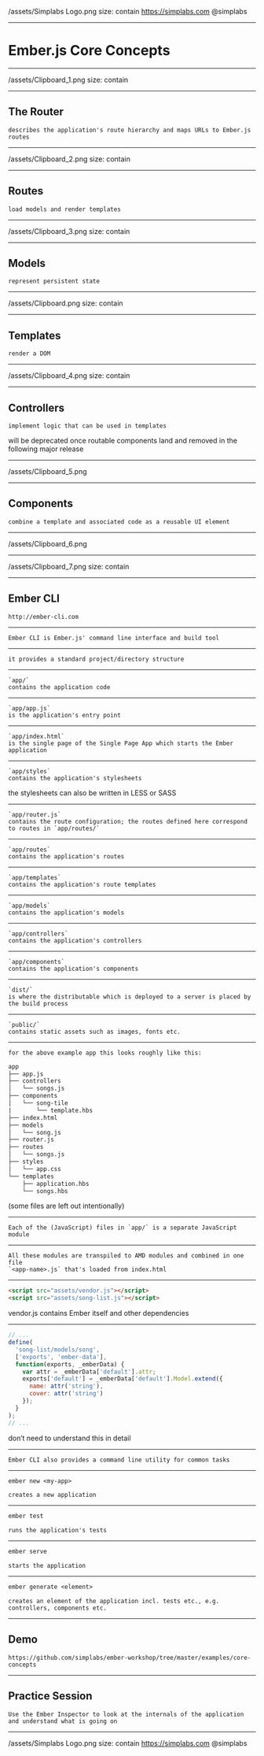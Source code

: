 /assets/Simplabs Logo.png
size: contain
	https://simplabs.com
	@simplabs

---

# Ember.js Core Concepts

---

/assets/Clipboard_1.png
size: contain

---

## The Router
	describes the application's route hierarchy and maps URLs to Ember.js routes

---

/assets/Clipboard_2.png
size: contain

---

## Routes
	load models and render templates

---

/assets/Clipboard_3.png
size: contain

---

## Models
	represent persistent state

---

/assets/Clipboard.png
size: contain

---

## Templates
	render a DOM

---

/assets/Clipboard_4.png
size: contain

---

## Controllers
	implement logic that can be used in templates

will be deprecated once routable components land and removed in the following major release

---

/assets/Clipboard_5.png

---

## Components
	combine a template and associated code as a reusable UI element

---

/assets/Clipboard_6.png

---

/assets/Clipboard_7.png
size: contain

---

## Ember CLI
	http://ember-cli.com

---

	Ember CLI is Ember.js' command line interface and build tool

---

	it provides a standard project/directory structure

---

	`app/`
	contains the application code

---

	`app/app.js`
	is the application's entry point

---

	`app/index.html`
	is the single page of the Single Page App which starts the Ember application

---

	`app/styles`
	contains the application's stylesheets

the stylesheets can also be written in LESS or SASS

---

	`app/router.js`
	contains the route configuration; the routes defined here correspond to routes in `app/routes/`

---

	`app/routes`
	contains the application's routes

---

	`app/templates`
	contains the application's route templates

---

	`app/models`
	contains the application's models

---

	`app/controllers`
	contains the application's controllers

---

	`app/components`
	contains the application's components

---

	`dist/`
	is where the distributable which is deployed to a server is placed by the build process

---

	`public/`
	contains static assets such as images, fonts etc.

---

	for the above example app this looks roughly like this:
```txt
app
├── app.js
├── controllers
│   └── songs.js
├── components
│   └── song-tile
|       └── template.hbs
├── index.html
├── models
│   └── song.js
├── router.js
├── routes
│   └── songs.js
├── styles
│   └── app.css
└── templates
    ├── application.hbs
    └── songs.hbs
```

(some files are left out intentionally)

---

	Each of the (JavaScript) files in `app/` is a separate JavaScript module

---

	All these modules are transpiled to AMD modules and combined in one file
	`<app-name>.js` that's loaded from index.html

---

```html
<script src="assets/vendor.js"></script>
<script src="assets/song-list.js"></script>
```

vendor.js contains Ember itself and other dependencies

---

```js
// ...
define(
  'song-list/models/song',
  ['exports', 'ember-data'],
  function(exports, _emberData) {
    var attr = _emberData['default'].attr;
    exports['default'] = _emberData['default'].Model.extend({
      name: attr('string'),
      cover: attr('string')
    });
  }
);
// ...
```

don’t need to understand this in detail

---

	Ember CLI also provides a command line utility for common tasks

---

```txt
ember new <my-app>
```
	creates a new application

---

```txt
ember test
```
	runs the application's tests

---

```txt
ember serve
```
	starts the application

---

```txt
ember generate <element>
```
	creates an element of the application incl. tests etc., e.g. controllers, components etc.

---

## Demo
	https://github.com/simplabs/ember-workshop/tree/master/examples/core-concepts

---

## Practice Session
	Use the Ember Inspector to look at the internals of the application and understand what is going on

---

/assets/Simplabs Logo.png
size: contain
	https://simplabs.com
	@simplabs
